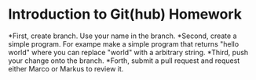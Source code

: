 Introduction to Git(hub) **Homework**
====================================================

*First, create branch. Use your name in the branch.
*Second, create a simple program. For exampe make a simple program that returns "hello world" where you can replace "world" with a arbitrary string.
*Third, push your change onto the branch.
*Forth, submit a pull request and request either Marco or Markus to review it.
